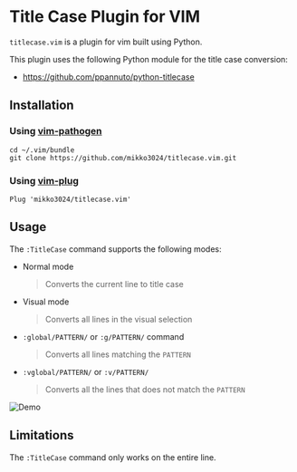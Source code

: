 # Title Case Plugin for VIM

`titlecase.vim` is a plugin for vim built using Python.

This plugin uses the following Python module for the title case conversion:
- https://github.com/ppannuto/python-titlecase


## Installation

### Using [vim-pathogen](https://github.com/tpope/vim-pathogen)

```
cd ~/.vim/bundle
git clone https://github.com/mikko3024/titlecase.vim.git
```

### Using [vim-plug](https://github.com/junegunn/vim-plug)

```
Plug 'mikko3024/titlecase.vim'
```


## Usage

The `:TitleCase` command supports the following modes:
  - Normal mode
    > Converts the current line to title case

  - Visual mode
    > Converts all lines in the visual selection

  - `:global/PATTERN/` or `:g/PATTERN/` command
    > Converts all lines matching the `PATTERN`

  - `:vglobal/PATTERN/` or `:v/PATTERN/`
    > Converts all the lines that does not match the `PATTERN`


![Demo](demo.gif)


## Limitations

The `:TitleCase` command only works on the entire line.
